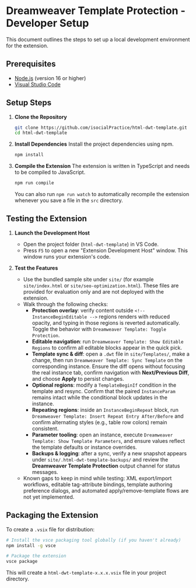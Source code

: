 # Dreamweaver Template Protection - Developer Setup

This document outlines the steps to set up a local development environment for the extension.

## Prerequisites

-   [Node.js](https://nodejs.org/) (version 16 or higher)
-   [Visual Studio Code](https://code.visualstudio.com/)

## Setup Steps

1.  **Clone the Repository**
    ```bash
    git clone https://github.com/isocialPractice/html-dwt-template.git
    cd html-dwt-template
    ```

2.  **Install Dependencies**
    Install the project dependencies using npm.
    ```bash
    npm install
    ```

3.  **Compile the Extension**
    The extension is written in TypeScript and needs to be compiled to JavaScript.
    ```bash
    npm run compile
    ```
    You can also run `npm run watch` to automatically recompile the extension whenever you save a file in the `src` directory.

## Testing the Extension

1.  **Launch the Development Host**
    -   Open the project folder (`html-dwt-template`) in VS Code.
    -   Press `F5` to open a new "Extension Development Host" window. This window runs your extension's code.

2.  **Test the Features**
    - Use the bundled sample site under `site/` (for example `site/index.html` or `site/seo-optimization.html`). These files are provided for evaluation only and are not deployed with the extension.
    - Walk through the following checks:
        - **Protection overlay**: verify content outside `<!-- InstanceBeginEditable -->` regions renders with reduced opacity, and typing in those regions is reverted automatically. Toggle the behavior with `Dreamweaver Template: Toggle Protection`.
        - **Editable navigation**: run `Dreamweaver Template: Show Editable Regions` to confirm all editable blocks appear in the quick pick.
        - **Template sync & diff**: open a `.dwt` file in `site/Templates/`, make a change, then run `Dreamweaver Template: Sync Template` on the corresponding instance. Ensure the diff opens without focusing the real instance tab, confirm navigation with **Next/Previous Diff**, and choose **Apply** to persist changes.
        - **Optional regions**: modify a `TemplateBeginIf` condition in the template and resync. Confirm that the paired `InstanceParam` remains intact while the conditional block updates in the instance.
        - **Repeating regions**: inside an `InstanceBeginRepeat` block, run `Dreamweaver Template: Insert Repeat Entry After/Before` and confirm alternating styles (e.g., table row colors) remain consistent.
        - **Parameter tooling**: open an instance, execute `Dreamweaver Template: Show Template Parameters`, and ensure values reflect the template defaults or instance overrides.
        - **Backups & logging**: after a sync, verify a new snapshot appears under `site/.html-dwt-template-backups/` and review the **Dreamweaver Template Protection** output channel for status messages.
    - Known gaps to keep in mind while testing: XML export/import workflows, editable tag-attribute bindings, template authoring preference dialogs, and automated apply/remove-template flows are not yet implemented.

## Packaging the Extension

To create a `.vsix` file for distribution:

```bash
# Install the vsce packaging tool globally (if you haven't already)
npm install -g vsce

# Package the extension
vsce package
```

This will create a `html-dwt-template-x.x.x.vsix` file in your project directory.
